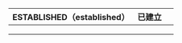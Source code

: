 | ESTABLISHED（established） | 已建立 |      |
| -------------------------- | ------ | ---- |
|                            |        |      |
|                            |        |      |
|                            |        |      |

